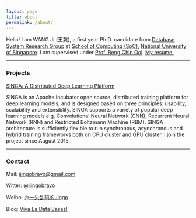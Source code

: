 ```yaml
---
layout: page
title: about
permalink: /about/
---
```


Hello! I am WANG Ji (王冀), a first year Ph.D. candidate from [Database System Research Group](http://www.comp.nus.edu.sg/~dbsystem/) at [School of Computing (SoC)](http://www.comp.nus.edu.sg), [National University of Singapore](http://www.nus.edu.sg/). I am supervised under [Prof. Beng Chin Ooi](http://www.comp.nus.edu.sg/~ooibc/). [My resume.](http://www.vivaladb.com/uploads/resume-wangji.pdf)

-------

### Projects
[SINGA: A Distributed Deep Learning Platform](http://singa.incubator.apache.org/)

SINGA is an Apache Incubator open source, distributed training platform for deep learning models, and is designed based on three principles: usability, scalability and extensiblity. SINGA supports a variety of popular deep learning models e.g. Convolutional Neural Network (CNN), Recurrent Neural Network (RNN) and Restricted Boltzmann Machine (RBM). SINGA architecture is sufficiently flexible to run synchronous, asynchronous and hybrid training frameworks both on CPU cluster and GPU cluster. I join the project since August 2015.

-------

### Contact

Mail: [ijingobravo@gmail.com](mailto:ijingobravo@gmail.com)

Witter: [@ijingobravo](https://twitter.com/jingobravo)

Weibo: [@一头乱码的Jingo](http://weibo.com/ijingo)

Blog: [Viva La Data Bases!](http://vivaladb.com)

